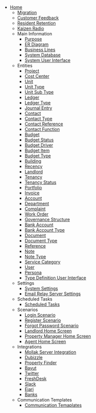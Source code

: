 * [Home](home)
  * [Migration](Migration)
  * [Customer Feedback](Customer-Feedback)
  * [Resident Retention](Resident-Retention)
  * [Kaizen Radio](Kaizen-Radio)
  * Main Information
    * [Purpose](purpose)
    * [ER Diagram](er-diagram)
    * [Business Lines](business-lines)
    * [System Database](system-database)
    * [System User Interface](system-user-interface)
  * Entities
    * [Project](Project)
    * [Cost Center](Cost-Center)
    * [Unit](Unit)
    * [Unit Type](Unit-Type)
    * [Unit Sub Type](Unit-Sub-Type)
    * [Ledger](Ledger)
    * [Ledger Type](Ledger-Type)
    * [Journal Entry](Journal-Entry)
    * [Contact](Contact)
    * [Contact Type](Contact-Type)
    * [Contact Reference](Contact-Reference)
    * [Contact Function](Contact-Function)
    * [Budget](Budget)
    * [Budget Status](Budget-Status)
    * [Budget Driver](Budget-Driver)
    * [Budget Item](Budget-Item)
    * [Budget Type](Budget-Type)
    * [Building](Building)
    * [Recency](Recency)
    * [Landlord](Landlord)
    * [Tenancy](Tenancy)
    * [Tenancy Status](Tenancy-Status)
    * [Portfolio](Portfolio)
    * [Invoice](Invoice)
    * [Account](Account)
    * [Department](Department)
    * [Complaint](Complaint)
    * [Work Order](Work-Order)
    * [Governance Structure](Governance-Structure)
    * [Bank Account](Bank-Account)
    * [Bank Account Type](Bank-Account-Type)
    * [Document](Document)
    * [Document Type](Document-Type)
    * [Reference](Reference)
    * [Note](Note)
    * [Note Type](Note-Type)
    * [Service Category](Service-Category)
    * [User](User)
    * [Persona](Persona)
    * [Type Definition User Interface](Type-Definition-User-Interface)
  * Settings
    * [System Settings](System-Settings)
    * [Email Relay Server Settings](Email-Relay-Server-Settings)
  * Scheduled Tasks
    * [Scheduled Tasks](Scheduled-Tasks)
  * Scenarios
    * [Login Scenario](Login-Scenario)
    * [Register Scenario](Register-Scenario)
    * [Forgot Password Scenario](Forgot-Password-Scenario)
    * [Landlord Home Screen](Landlord-Home-Screen)
    * [Property Manager Home Screen](Property-Manager-Home-Screen)
    * [Agent Home Screen](Agent-Home-Screen)
  * Integrations
    * [Mollak Server Integration](Mollak-Server-Integration)  
    * [Dubizzle](Dubizzle-Integration)  
    * [Property Finder](Property-Finder-Integration)  
    * [Bayut](Bayut-Integration)  
    * [Twitter](Twitter-Integration)  
    * [FreshDesk](FreshDesk-Integration)  
    * [Slack](Slack-Integration)  
    * [Ejari](Ejari-Integration)  
    * [Banks](Bank-Integrations)  
  * Communication Templates
    * [Communication Temaplates](Communication-Templates)  